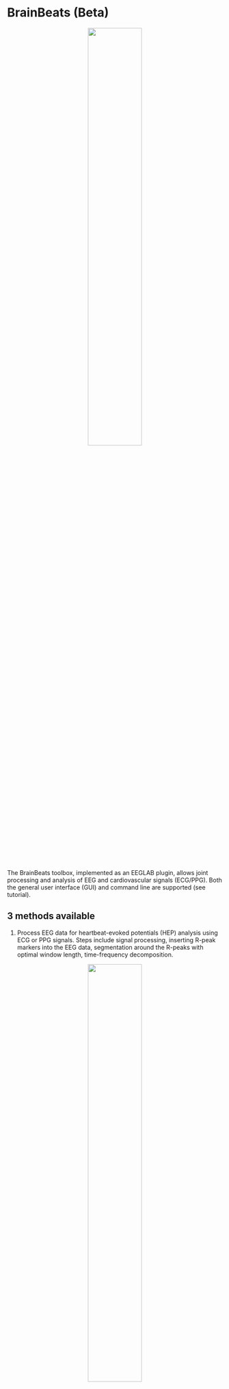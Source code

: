 <!-- <p align="center"> -->
# BrainBeats (Beta)
<!-- </p> -->

<p align="center" width="100%">
    <img width="50%" src="https://github.com/amisepa/BrainBeats/blob/v1.3/brainbeats_logo.png">
</p>

The BrainBeats toolbox, implemented as an EEGLAB plugin, allows joint processing and analysis of EEG and cardiovascular signals (ECG/PPG). Both the general user interface (GUI) and command line are supported (see tutorial). 

## 3 methods available 

  1) Process EEG data for heartbeat-evoked potentials (HEP) analysis using ECG or PPG signals. Steps include signal processing, inserting R-peak markers into the EEG data, segmentation around the R-peaks with optimal window length, time-frequency decomposition.

<p align="center" width="100%">
    <img width="50%" src="https://github.com/amisepa/BrainBeats/blob/v1.3/brainbeats_logo.png">
</p>
    Example of HEP result at the subject level, obtained from simultaneous EEG-ECG signals.  
    
  3) Extract EEG and HRV features from continuous data in the time, frequency, and nonlinear domains. 
     - HRV time domain: SDNN, RMSSD, pNN50.
     - HRV frequency domain: VLF-power, ULF-power, LF-power, HF-power, LF:HF ratio, Total power. 
     - HRV nonlinear domain: Poincare, fuzzy entropy, fractal dimension, PRSA. 

     - EEG frequency domain: average band power (delta, theta, alpha, beta, gamma), individual alpha frequency (IAF), alpha asymmetry.
     - EEG nonlinear domain: fuzzy entropy, fractal dimension

  4) Remove heart components from EEG signals using ICA and ICLabel.


## Tutorial

See the JoVE preprint for a step-by-step tutorial using the sample dataset: https://www.biorxiv.org/content/10.1101/2023.06.01.543272v1.full.pdf
